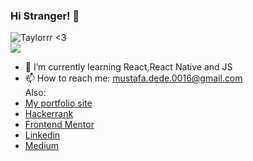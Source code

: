 ### Hi Stranger! 👋
<!-- ![Joey](https://media3.giphy.com/media/l3V0A5D73FHx4ayyI/giphy.gif?cid=790b76116ea264a818ee039db28f613ffa819a73350d79bb&rid=giphy.gif&ct=g) -->
![Taylorrr <3](https://media1.giphy.com/media/wauPxgnFu7pBrumPmo/giphy.gif?cid=790b7611e393ba729b7d0b6a5e223f3460f3605e933758c3&rid=giphy.gif&ct=g)
<br/>
![](https://komarev.com/ghpvc/?username=mustafadede&color=orange)
<br/>
- 🌱 I’m currently learning React,React Native and JS
- 📫 How to reach me: mustafa.dede.0016@gmail.com
  <br/>
  Also:
 - [My portfolio site](https://mustafadede.dev/) 
 - [Hackerrank](https://www.hackerrank.com/mustafadededev)
 - [Frontend Mentor](https://www.frontendmentor.io/profile/mustafadede)
 - [Linkedin](https://www.linkedin.com/in/mustafadededev/)
 - [Medium](https://medium.com/@mustafadededev)
<!--
**mustafadede/mustafadede** is a ✨ _special_ ✨ repository because its `README.md` (this file) appears on your GitHub profile.

Here are some ideas to get you started:

- 🔭 I’m currently working on ...
- 🌱 I’m currently learning ...
- 👯 I’m looking to collaborate on ...
- 🤔 I’m looking for help with ...
- 💬 Ask me about ...
- 📫 How to reach me: ...
- 😄 Pronouns: ...
- ⚡ Fun fact: ...
-->

